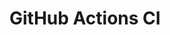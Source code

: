 # GitHub Actions CI



















































































































































































































































































































































































































































































































































































































































































































































































































































































































































































































































































































































































































































































































































































































































































































































































































































































































































































































































































































































































































































































































































































































































































































































